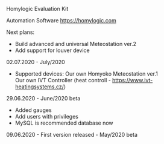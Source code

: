 Homylogic Evaluation Kit

Automation Software
https://homylogic.com


Next plans:
- Build advanced and universal Meteostation ver.2
- Add support for louver device

02.07.2020 - July/2020
- Supported devices:
  Our own Homyoko Meteostation ver.1 <br>
  Our own IVT Controller (heat controll - https://www.ivt-heatingsystems.cz/) <br>

29.06.2020 - June/2020 beta
- Added gauges
- Add users with privileges
- MySQL is recommended database now

09.06.2020 - First version released - May/2020 beta
